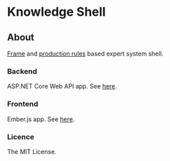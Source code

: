 # Knowledge Shell

## About

[Frame](<https://en.wikipedia.org/wiki/Frame_(artificial_intelligence)> "Frame") and [production rules](<https://en.wikipedia.org/wiki/Production_system_(computer_science)> "production rules") based expert system shell.

### Backend

ASP.NET Core Web API app. See [here](https://github.com/mishhan/knowledge-shell/tree/readme/backend "here").

### Frontend

Ember.js app. See [here](https://github.com/mishhan/knowledge-shell/tree/readme/frontend "here").

### Licence

The MIT License.
